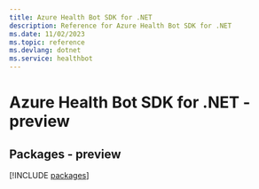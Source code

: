 ```yaml
---
title: Azure Health Bot SDK for .NET
description: Reference for Azure Health Bot SDK for .NET
ms.date: 11/02/2023
ms.topic: reference
ms.devlang: dotnet
ms.service: healthbot
---
```

# Azure Health Bot SDK for .NET - preview
## Packages - preview
[!INCLUDE [packages](health-bot-index.md)]